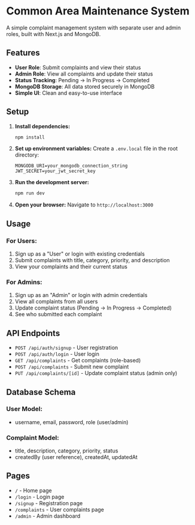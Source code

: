 # Common Area Maintenance System

A simple complaint management system with separate user and admin roles, built with Next.js and MongoDB.

## Features

- **User Role**: Submit complaints and view their status
- **Admin Role**: View all complaints and update their status
- **Status Tracking**: Pending → In Progress → Completed
- **MongoDB Storage**: All data stored securely in MongoDB
- **Simple UI**: Clean and easy-to-use interface

## Setup

1. **Install dependencies:**
   ```bash
   npm install
   ```

2. **Set up environment variables:**
   Create a `.env.local` file in the root directory:
   ```
   MONGODB_URI=your_mongodb_connection_string
   JWT_SECRET=your_jwt_secret_key
   ```

3. **Run the development server:**
   ```bash
   npm run dev
   ```

4. **Open your browser:**
   Navigate to `http://localhost:3000`

## Usage

### For Users:
1. Sign up as a "User" or login with existing credentials
2. Submit complaints with title, category, priority, and description
3. View your complaints and their current status

### For Admins:
1. Sign up as an "Admin" or login with admin credentials
2. View all complaints from all users
3. Update complaint status (Pending → In Progress → Completed)
4. See who submitted each complaint

## API Endpoints

- `POST /api/auth/signup` - User registration
- `POST /api/auth/login` - User login
- `GET /api/complaints` - Get complaints (role-based)
- `POST /api/complaints` - Submit new complaint
- `PUT /api/complaints/[id]` - Update complaint status (admin only)

## Database Schema

### User Model:
- username, email, password, role (user/admin)

### Complaint Model:
- title, description, category, priority, status
- createdBy (user reference), createdAt, updatedAt

## Pages

- `/` - Home page
- `/login` - Login page
- `/signup` - Registration page
- `/complaints` - User complaints page
- `/admin` - Admin dashboard
